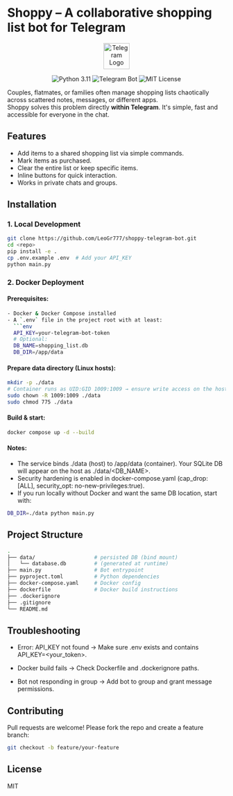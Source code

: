 # Shoppy – A collaborative shopping list bot for Telegram

<p align="center">
  <img src="https://upload.wikimedia.org/wikipedia/commons/8/82/Telegram_logo.svg" width="60" alt="Telegram Logo"/>
</p>

<p align="center">
  <img src="https://img.shields.io/badge/python-3.11-blue" alt="Python 3.11"/>
  <img src="https://img.shields.io/badge/Telegram-Bot-blue?logo=telegram" alt="Telegram Bot"/>
  <img src="https://img.shields.io/badge/license-MIT-green" alt="MIT License"/>
</p>

Couples, flatmates, or families often manage shopping lists chaotically across scattered notes, messages, or different apps.  
Shoppy solves this problem directly **within Telegram**. It's simple, fast and accessible for everyone in the chat.
   
## Features
- Add items to a shared shopping list via simple commands.
- Mark items as purchased.
- Clear the entire list or keep specific items.
- Inline buttons for quick interaction.
- Works in private chats and groups.

## Installation

### 1. Local Development

```bash
git clone https://github.com/LeoGr777/shoppy-telegram-bot.git
cd <repo>
pip install -e .
cp .env.example .env  # Add your API_KEY
python main.py
```

### 2. Docker Deployment

#### Prerequisites:
```bash
- Docker & Docker Compose installed  
- A `.env` file in the project root with at least:
  ```env
  API_KEY=your-telegram-bot-token
  # Optional:
  DB_NAME=shopping_list.db
  DB_DIR=/app/data
```
#### Prepare data directory (Linux hosts):
```bash
mkdir -p ./data
# Container runs as UID:GID 1009:1009 → ensure write access on the host bind mount
sudo chown -R 1009:1009 ./data
sudo chmod 775 ./data
```
#### Build & start:
```bash
docker compose up -d --build
```

#### Notes:
- The service binds ./data (host) to /app/data (container). Your SQLite DB will appear on the host as ./data/<DB_NAME>.
- Security hardening is enabled in docker-compose.yaml (cap_drop: [ALL], security_opt: no-new-privileges:true).
- If you run locally without Docker and want the same DB location, start with:
```bash
DB_DIR=./data python main.py
```

## Project Structure
```bash
.
├── data/                   # persisted DB (bind mount)
│   └── database.db         # (generated at runtime)
├── main.py                 # Bot entrypoint
├── pyproject.toml          # Python dependencies
├── docker-compose.yaml     # Docker config 
├── dockerfile              # Docker build instructions
├── .dockerignore
├── .gitignore
└── README.md
```

## Troubleshooting
- Error: API_KEY not found → Make sure .env exists and contains API_KEY=<your_token>.

- Docker build fails → Check Dockerfile and .dockerignore paths.

- Bot not responding in group → Add bot to group and grant message permissions.

## Contributing
Pull requests are welcome!
Please fork the repo and create a feature branch:

```bash
git checkout -b feature/your-feature
```

## License
MIT